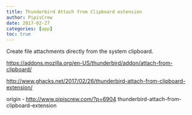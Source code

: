 ```yaml
---
title: Thunderbird Attach from Clipboard extension
author: PipisCrew
date: 2017-02-27
categories: [app]
toc: true
---
```


Create file attachments directly from the system clipboard.

https://addons.mozilla.org/en-US/thunderbird/addon/attach-from-clipboard/

http://www.ghacks.net/2017/02/26/thunderbird-attach-from-clipboard-extension/

origin - http://www.pipiscrew.com/?p=6904 thunderbird-attach-from-clipboard-extension